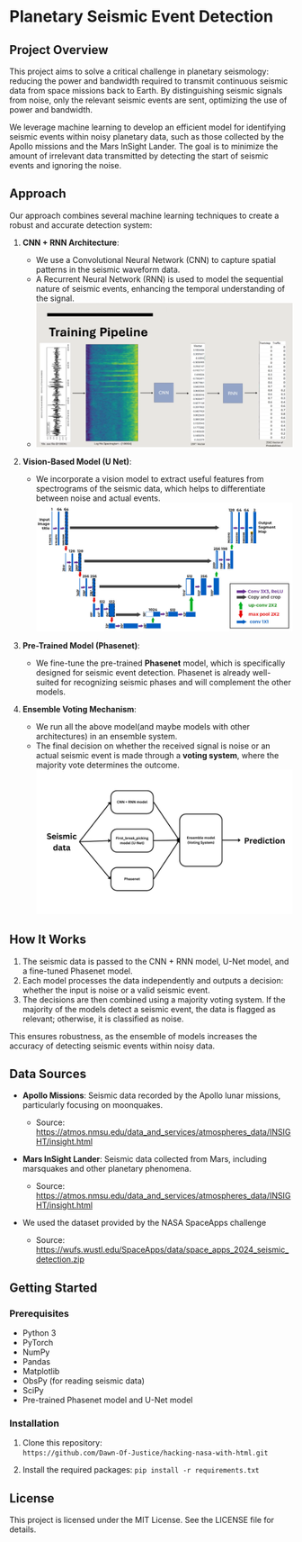 # Planetary Seismic Event Detection

## Project Overview

This project aims to solve a critical challenge in planetary seismology: reducing the power and bandwidth required to transmit continuous seismic data from space missions back to Earth. By distinguishing seismic signals from noise, only the relevant seismic events are sent, optimizing the use of power and bandwidth.

We leverage machine learning to develop an efficient model for identifying seismic events within noisy planetary data, such as those collected by the Apollo missions and the Mars InSight Lander. The goal is to minimize the amount of irrelevant data transmitted by detecting the start of seismic events and ignoring the noise.

## Approach

Our approach combines several machine learning techniques to create a robust and accurate detection system:

1.  **CNN + RNN Architecture**:
    -   We use a Convolutional Neural Network (CNN) to capture spatial patterns in the seismic waveform data.
    -   A Recurrent Neural Network (RNN) is used to model the sequential nature of seismic events, enhancing the temporal understanding of the signal.
    -   ![alt text](<images/cnn_rnn.png>)

2.  **Vision-Based Model (U Net)**:
    -   We incorporate a vision model to extract useful features from spectrograms of the seismic data, which helps to differentiate between noise and actual events.
    ![alt text](images/unet.png)

3.  **Pre-Trained Model (Phasenet)**:
    -   We fine-tune the pre-trained **Phasenet** model, which is specifically designed for seismic event detection. Phasenet is already well-suited for recognizing seismic phases and will complement the other models.

4.  **Ensemble Voting Mechanism**:
    - We run all the above model(and maybe models with other architectures) in an ensemble system.
    - The final decision on whether the received signal is noise or an actual seismic event is made through a **voting system**, where the majority vote determines the outcome.
    ![alt text](<images/ensemble.png>)

## How It Works
1.  The seismic data is passed to the CNN + RNN model, U-Net model, and a fine-tuned Phasenet model.
2.  Each model processes the data independently and outputs a decision: whether the input is noise or a valid seismic event.
3.  The decisions are then combined using a majority voting system. If the majority of the models detect a seismic event, the data is flagged as relevant; otherwise, it is classified as noise.

This ensures robustness, as the ensemble of models increases the accuracy of detecting seismic events within noisy data.

## Data Sources
-   **Apollo Missions**: Seismic data recorded by the Apollo lunar missions, particularly focusing on moonquakes. 
    - Source: https://atmos.nmsu.edu/data_and_services/atmospheres_data/INSIGHT/insight.html

-   **Mars InSight Lander**: Seismic data collected from Mars, including marsquakes and other planetary phenomena.
    -   Source: https://atmos.nmsu.edu/data_and_services/atmospheres_data/INSIGHT/insight.html

- We used the dataset provided by the NASA SpaceApps challenge
  - Source: https://wufs.wustl.edu/SpaceApps/data/space_apps_2024_seismic_detection.zip

## Getting Started

### Prerequisites
-   Python 3
-   PyTorch
-   NumPy
-   Pandas
-   Matplotlib
-   ObsPy (for reading seismic data)
-   SciPy
-   Pre-trained Phasenet model and U-Net model

### Installation

1.  Clone this repository:   
    `https://github.com/Dawn-Of-Justice/hacking-nasa-with-html.git` 
    
2.  Install the required packages:
    `pip install -r requirements.txt` 
    
## License
This project is licensed under the MIT License. See the LICENSE file for details.
